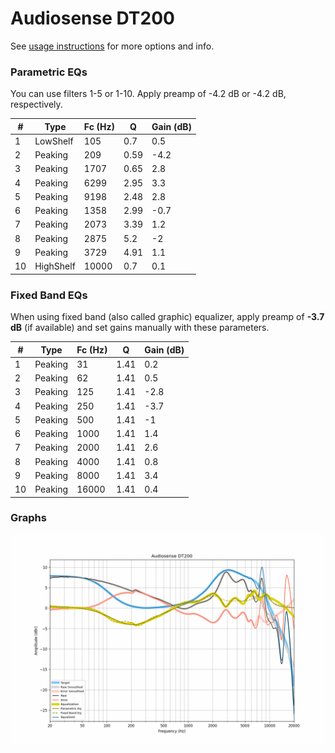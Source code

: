 # Audiosense DT200
See [usage instructions](https://github.com/jaakkopasanen/AutoEq#usage) for more options and info.

### Parametric EQs
You can use filters 1-5 or 1-10. Apply preamp of -4.2 dB or -4.2 dB, respectively.

|   # | Type      |   Fc (Hz) |    Q |   Gain (dB) |
|-----|-----------|-----------|------|-------------|
|   1 | LowShelf  |       105 | 0.7  |         0.5 |
|   2 | Peaking   |       209 | 0.59 |        -4.2 |
|   3 | Peaking   |      1707 | 0.65 |         2.8 |
|   4 | Peaking   |      6299 | 2.95 |         3.3 |
|   5 | Peaking   |      9198 | 2.48 |         2.8 |
|   6 | Peaking   |      1358 | 2.99 |        -0.7 |
|   7 | Peaking   |      2073 | 3.39 |         1.2 |
|   8 | Peaking   |      2875 | 5.2  |        -2   |
|   9 | Peaking   |      3729 | 4.91 |         1.1 |
|  10 | HighShelf |     10000 | 0.7  |         0.1 |

### Fixed Band EQs
When using fixed band (also called graphic) equalizer, apply preamp of **-3.7 dB** (if available) and set gains manually with these parameters.

|   # | Type    |   Fc (Hz) |    Q |   Gain (dB) |
|-----|---------|-----------|------|-------------|
|   1 | Peaking |        31 | 1.41 |         0.2 |
|   2 | Peaking |        62 | 1.41 |         0.5 |
|   3 | Peaking |       125 | 1.41 |        -2.8 |
|   4 | Peaking |       250 | 1.41 |        -3.7 |
|   5 | Peaking |       500 | 1.41 |        -1   |
|   6 | Peaking |      1000 | 1.41 |         1.4 |
|   7 | Peaking |      2000 | 1.41 |         2.6 |
|   8 | Peaking |      4000 | 1.41 |         0.8 |
|   9 | Peaking |      8000 | 1.41 |         3.4 |
|  10 | Peaking |     16000 | 1.41 |         0.4 |

### Graphs
![](./Audiosense%20DT200.png)
